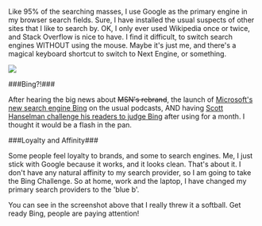 <!--{Title:"Bing Switchover: One Month or More", PublishedOn:"2009-06-09T23:40:09", Intro:"Like 95% of the world, I use Google as the primary search provider.", Tags:["search", "bing"]} -->

Like 95% of the searching masses, I use Google as the primary engine in my browser search fields. Sure, I have installed the usual suspects of other sites that I like to search by. OK, I only ever used Wikipedia once or twice, and Stack Overflow is nice to have. I find it difficult, to switch search engines WITHOUT using the mouse. Maybe it's just me, and there's a magical keyboard shortcut to switch to Next Engine, or something.

![](http://i.imgur.com/huXQsTn.png)

###Bing?!###

After hearing the big news about <strike>MSN's rebrand</strike>, the launch of [Microsoft's new search engine Bing](www.bing.com) on the usual podcasts, AND having [Scott Hanselman challenge his readers to judge Bing](http://www.hanselman.com/blog/BosomBuddiesHowToMakeGoogleChromeUseMicrosoftBingForSearch.aspx) after using for a month. I thought it would be a flash in the pan. 

###Loyalty and Affinity###

Some people feel loyalty to brands, and some to search engines. Me, I just stick with Google because it works, and it looks clean. That's about it. I don't have any natural affinity to my search provider, so I am going to take the Bing Challenge. So at home, work and the laptop, I have changed my primary search providers to the 'blue b'.

You can see in the screenshot above that I really threw it a softball. Get ready Bing, people are paying attention!
